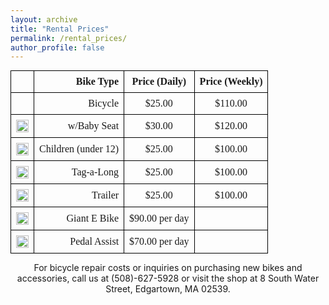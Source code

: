 ```yaml
---
layout: archive
title: "Rental Prices"
permalink: /rental_prices/
author_profile: false
---
```


<style>
  table {
    width: auto;
    font-size: 12pt;
    font-family: Georgia, serif;
    border-collapse: collapse;
    margin: 0 auto; /* Center the table */
  }
  th, td {
    padding: 8px;
    text-align: left;
    border: 1px solid black;
  }
  .price-column {
    text-align: center;
  }
  .type-column {
    text-align: right;
  }
  .image-column img {
    height: 20px; /* Adjust the height of the image */
    vertical-align: middle; /* Align the image vertically with the text */
  }
</style>

<table>
  <thead>
    <tr>
      <th></th>
      <th class="type-column">Bike Type</th>
      <th class="price-column">Price (Daily)</th>
      <th class="price-column">Price (Weekly)</th>
    </tr>
  </thead>
  <tbody>
    <tr>
      <td></td>
      <td class="type-column">Bicycle</td>
      <td class="price-column">&dollar;25.00</td>
      <td class="price-column">&dollar;110.00</td>
    </tr>
    <tr>
      <td class="image-column"><img src="../images/place_holder_white.png" alt=""></td>
      <td class="type-column">w/Baby Seat</td>
      <td class="price-column">&dollar;30.00</td>
      <td class="price-column">&dollar;120.00</td>
    </tr>
    <tr>
      <td class="image-column"><img src="../images/place_holder_white.png" alt=""></td>
      <td class="type-column">Children (under 12)</td>
      <td class="price-column">&dollar;25.00</td>
      <td class="price-column">&dollar;100.00</td>
    </tr>
    <tr>
      <td class="image-column"><img src="../images/place_holder_white.png" alt=""></td>
      <td class="type-column">Tag-a-Long</td>
      <td class="price-column">&dollar;25.00</td>
      <td class="price-column">&dollar;100.00</td>
    </tr>
    <tr>
      <td class="image-column"><img src="../images/place_holder_white.png" alt=""></td>
      <td class="type-column">Trailer</td>
      <td class="price-column">&dollar;25.00</td>
      <td class="price-column">&dollar;100.00</td>
    </tr>
    <tr>
      <td class="image-column"><img src="../images/place_holder_white.png" alt=""></td>
      <td class="type-column"> Giant E Bike</td>
      <td class="price-column">&dollar;90.00 per day</td>
      <td></td>
    </tr>
    <tr>
      <td class="image-column"><img src="../images/place_holder_white.png" alt=""></td>
      <td class="type-column">Pedal Assist</td>
      <td class="price-column">&dollar;70.00 per day</td>
      <td></td>
    </tr>
  </tbody>
</table>

<p align="center">For bicycle repair costs or inquiries on purchasing new bikes and accessories, call us at (508)-627-5928 or visit the shop at 8 South Water Street, Edgartown, MA 02539.</p>
